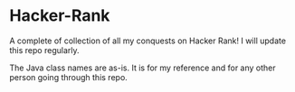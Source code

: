 # Hacker-Rank
A complete of collection of all my conquests on Hacker Rank! I will update this repo regularly.

The Java class names are as-is. It is for my reference and for any other person going through this repo.
